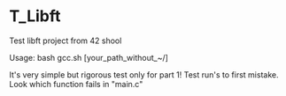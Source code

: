 # T_Libft

Test libft project from 42 shool

Usage: bash gcc.sh [your_path_without_~/]

It's very simple but rigorous test only for part 1!
Test run's to first mistake. Look which function fails in "main.c"
